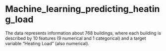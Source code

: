 # Machine_learning_predicting_heating_load
The data represents information about 768 buildings, where each building is described by 10 features (9 numerical and 1 categorical) and a target variable “Heating Load” (also numerical).
